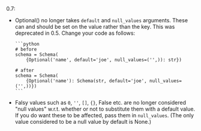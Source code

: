 0.7:

  - Optional() no longer takes `default` and `null_values` arguments. These can
    and should be set on the value rather than the key. This was deprecated in
    0.5. Change your code as follows:
  
        ```python
        # before
        schema = Schema(
            {Optional('name', default='joe', null_values=('',)): str})

        # after
        schema = Schema(
            {Optional('name'): Schema(str, default='joe', null_values=('',))})
        ```

  - Falsy values such as `0`, `''`, `[]`, `{}`, False etc. are no longer
    considered "null values" w.r.t. whether or not to substitute them with
    a default value. If you do want these to be affected, pass them in
    `null_values`. (The only value considered to be a null value by default is
    None.)
